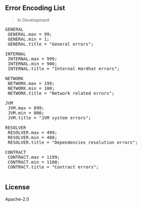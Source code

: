 ## Error Encoding List

> In Development

<pre>
GENERAL 
 GENERAL.max = 99;
 GENERAL.min = 1;
 GENERAL.title = "General errors";
 
INTERNAL
 INTERNAL.max = 999;
 INTERNAL.min = 900;
 INTERNAL.title = "Internal Hardhat errors";
 
NETWORK
 NETWORK.max = 199;
 NETWORK.min = 100;
 NETWORK.title = "Network related errors";
 
JVM
 JVM.max = 899;
 JVM.min = 800;
 JVM.title = "JVM system errors";
 
RESOLVER
 RESOLVER.max = 499;
 RESOLVER.min = 400;
 RESOLVER.title = "Dependencies resolution errors";

CONTRACT
 CONTRACT.max = 1199;
 CONTRACT.min = 1100;
 CONTRACT.title = "Contract errors";

</pre>

## License

Apache-2.0
